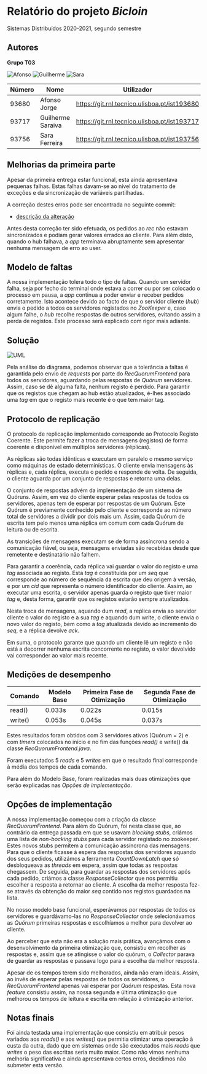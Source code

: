 # Relatório do projeto *Bicloin*

Sistemas Distribuídos 2020-2021, segundo semestre

## Autores

**Grupo T03**

![Afonso](https://imgur.com/XGfNLW9.png) ![Guilherme](https://imgur.com/MH8Z9Uz.png) ![Sara](https://imgur.com/N0nvglF.png)


| Número | Nome                    | Utilizador                                     | Correio eletrónico                                  |
| -------|-------------------------|------------------------------------------------| ----------------------------------------------------|
| 93680  | Afonso Jorge            | <https://git.rnl.tecnico.ulisboa.pt/ist193680> | <mailto:afonso.jorge@tecnico.ulisboa.pt>            |
| 93717  | Guilherme Saraiva       | <https://git.rnl.tecnico.ulisboa.pt/ist193717> | <mailto:guilherme.a.saraiva@tecnico.ulisboa.pt>     |
| 93756  | Sara Ferreira           | <https://git.rnl.tecnico.ulisboa.pt/ist193756> | <mailto:sara.c.ferreira@tecnico.ulisboa.pt>         |


## Melhorias da primeira parte

Apesar da primeira entrega estar funcional, esta ainda apresentava pequenas falhas.
Estas falhas davam-se ao nível do tratamento de exceções e da sincronização de variáveis partilhadas.

A correção destes erros pode ser encontrada no seguinte commit:

- [descrição da alteração](https://git.rnl.tecnico.ulisboa.pt/SD-20-21-2/T03-Bicloin/commit/52424cf32eb0dc6be3d79ed3d46f7006f05270fe)

Antes desta correção ter sido efetuada, os pedidos ao _rec_ não estavam sincronizados e podiam gerar valores errados ao cliente.
Para além disto, quando o hub falhava, a _app_ terminava abruptamente sem apresentar nenhuma mensagem de erro ao user.

## Modelo de faltas

A nossa implementação tolera todo o tipo de faltas. Quando um servidor falha, seja por fecho do terminal onde estava a correr
ou por ser colocado o processo em pausa, a _app_ continua a poder enviar e receber pedidos corretamente.
Isto acontece devido ao facto de que o servidor cliente (_hub_) envia o pedido a todos os servidores registados no _ZooKeeper_ e, caso algum 
falhe, o _hub_ recolhe respostas de outros servidores, evitando assim a perda de registos.
Este processo será explicado com rigor mais adiante.

## Solução

![UML](https://imgur.com/I7j4Bkt.png)

Pela análise do diagrama, podemos observar que a tolerância a faltas é garantida pelo envio de _requests_ por parte do _RecQuorumFrontend_
para todos os servidores, aguardando pelas respostas de _Quórum_ servidores. Assim, caso se dê alguma falta, nenhum registo é perdido.
Para garantir que os registos que chegam ao hub estão atualizados, é-lhes associado uma _tag_ em que o registo mais recente é o que tem maior tag.

## Protocolo de replicação

O protocolo de replicação implementado corresponde ao Protocolo Registo Coerente. Este permite fazer a troca de mensagens (registos) de forma coerente e disponível em múltiplos 
servidores (réplicas).

As réplicas são todas idênticas e executam em paralelo o mesmo serviço como máquinas de estado determinísticas.
O cliente envia mensagens às réplicas e, cada réplica, executa o pedido e responde de volta. 
De seguida, o cliente aguarda por um conjunto de respostas e retorna uma delas.

O conjunto de respostas advém da implementação de um sistema de Quóruns. Assim, em vez do cliente esperar pelas respostas de 
todos os servidores, apenas tem de esperar por respostas de um Quórum. Este Quórum é previamente conhecido pelo cliente e corresponde
ao número total de servidores a dividir por dois mais um. Assim, cada Quórum de escrita tem pelo menos uma réplica em
comum com cada Quórum de leitura ou de escrita.

As transições de mensagens executam se de forma assíncrona sendo a comunicação fiável, ou seja, mensagens enviadas são recebidas desde 
que remetente e destinatário não falhem.  

Para garantir a coerência, cada réplica vai guardar o valor do registo e uma _tag_ associada ao registo. Esta _tag_ é constituída por 
um _seq_ que corresponde ao número de sequência da escrita que deu origem à versão, e por um _cid_ que representa o número 
identificador do cliente. Assim, ao executar uma escrita, o servidor apenas guarda o registo que tiver maior _tag_ e, desta forma, 
garantir que os registos estarão sempre atualizados.

Nesta troca de mensagens, aquando dum _read_, a reṕlica envia ao servidor cliente o valor do registo e a sua _tag_ e aquando dum write,
o cliente envia o novo valor do registo, bem como a _tag_ atualizada devido ao incremento do _seq_, e a réplica devolve _ack_.

Em suma, o protocolo garante que quando um cliente lê um registo e não está a decorrer nenhuma escrita concorrente no registo,
o valor devolvido vai corresponder ao valor mais recente.

## Medições de desempenho

| Comando | Modelo Base | Primeira Fase de Otimização | Segunda Fase de Otimização                                  |
| ------- |-------------|-----------------------------| ----------------------------|
| read()  |  0.033s     |  0.022s                     |   0.015s                    |
| write() |  0.053s     |  0.045s                     |   0.037s                    |

Estes resultados foram obtidos com 3 servidores ativos (Quórum = 2) e com _timers_ colocados no início e no fim
das funções _read()_ e write() da classe _RecQuorumFrontend.java_.

Foram executados 5 _reads_ e 5 _writes_ em que o resultado final corresponde à média dos tempos de cada comando.

Para além do Modelo Base, foram realizadas mais duas otimizações que serão explicadas nas _Opções de implementação_.

## Opções de implementação

A nossa implementação começou com a criação da classe _RecQuorumFrontend_. Para além do Quórum, foi nesta classe que, ao contrário da entrega passada em que se usavam
_blocking stubs_, criámos uma lista de _non-bocking stubs_ para cada servidor registado no zookeeper. Estes novos stubs permitem 
a comunicação assíncrona das mensagens. Para que o cliente ficasse à espera das respostas dos servidores aquando dos seus pedidos,
utilizámos a ferramenta _CountDownLatch_ que só desbloqueava as _threads_ em espera, assim que todas as respostas chegassem.
De seguida, para guardar as respostas dos servidores após cada pedido, criámos a classe _ResponseCollector_ que nos permitiu
escolher a resposta a retornar ao cliente. A escolha da melhor resposta fez-se através da obtenção do maior _seq_ contido nos registos
guardados na lista.

No nosso modelo base funcional, esperávamos por respostas de todos os servidores e guardávamo-las no _ResponseCollector_ onde selecionávamos
as _Quórum_ primeiras respostas e escolhíamos a melhor para devolver ao cliente.

Ao perceber que esta não era a solução mais prática, avançámos com o desenvolvimento da primeira otimização que, consistiu em recolher as
respostas e, assim que se atingisse o valor do quórum, o _Collector_ parava de guardar as respostas e passava logo para a escolha da
melhor resposta.

Apesar de os tempos terem sido melhorados, ainda não eram ideais. Assim, ao invés de esperar pelas respostas de todos os servidores,
o _RecQuorumFrontend_ apenas vai esperar por _Quórum_ respostas. Esta nova _feature_ consistiu assim, na nossa segunda e última otimização que 
melhorou os tempos de leitura e escrita em relação à otimização anterior.


## Notas finais

Foi ainda testada uma implementação que consistiu em atribuir pesos variados aos _reads()_ e aos _writes()_ que permitia otimizar uma operação
à custa da outra, dado que em sistemas onde são executados mais _reads_ que _writes_ o peso das escritas seria muito maior. Como não vimos
nenhuma melhoria significativa e ainda apresentava certos erros, decidimos não submeter esta versão.